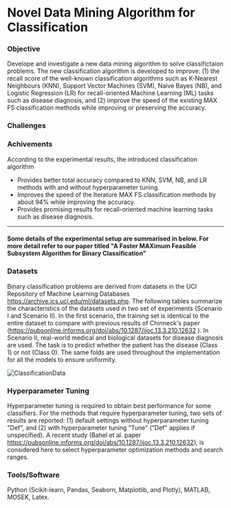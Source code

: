 # Novel Data Mining Algorithm for Classification

### Objective 
Develope and investigate a new data mining algorithm to solve classifictaion problems. The new classification algorithm is developed to improve: (1) the recall score of the well-known classification algorithms such as K-Nearest Neighbours (KNN), Support Vector Machines (SVM), Naive Bayes (NB), and Logistic Regression (LR) for recall-oriented Machine Learning (ML) tasks such as disease diagnosis, and (2) improve the speed of the existing MAX FS classification methods while improving or preserving the accuracy.

### Challenges 


### Achivements
According to the experimental results, the introduced classification algorithm

- Provides better total accuracy compared to KNN, SVM, NB, and LR methods with and without hyperparameter tuning. 
- Improves the speed of the lterature MAX FS classification methods by about 94% while improving the accuracy.
- Provides promising results for recall-oriented machine learning tasks such as disease diagnosis. 

-----------------------------------------------------------------------------------------------------------------------------------------------------------------------------------
#### Some details of the experimental setup are summarised in below. For more detail refer to our paper titled "A Faster MAXimum Feasible Subsystem Algorithm for Binary Classification" 

### Datasets
 Binary classification problems are derived from datasets in the UCI Repository of Machine Learning Databases https://archive.ics.uci.edu/ml/datasets.php. The following tables  summarize the characteristics of the datasets used in two set of experiments (Scenario I and Scenario II). In the first scenario, the training set is identical to the entire dataset to compare with previous results of Chinneck's paper (https://pubsonline.informs.org/doi/abs/10.1287/ijoc.13.3.210.12632 ). In Scenario II, real-world medical and biological datasets for disease diagnosis are used. The task is to predict whether the patient has the disease (Class 1) or not (Class 0). The same folds are used throughout the implementation for all the models to ensure uniformity.

![ClassificationData](https://user-images.githubusercontent.com/59096353/114231621-a9c6b880-9948-11eb-9bc4-508e4ba45e78.png)

### Hyperparameter Tuning

Hyperparameter tuning is required to obtain best performance for some classifiers. For the methods that require hyperparameter tuning, two sets of results are reported: (1) default settings without hyperparameter tuning "Def", and (2) with hyperparameter tuning "Tune" ("Def" applies if unspecified). A recent study (Bahel et al. paper https://pubsonline.informs.org/doi/abs/10.1287/ijoc.13.3.210.12632), is considered here to select hyperparameter optimization methods and search ranges.

### Tools/Software
Python (Scikit-learn, Pandas, Seaborn, Matplotlib, and Plotly), MATLAB, MOSEK, Latex.



